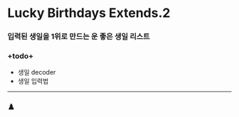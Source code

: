 # Lucky Birthdays Extends.2
### 입력된 생일을 1위로 만드는 운 좋은 생일 리스트

### +todo+ 
* 생일 decoder
* 생일 입력법 
----
### ♟️
